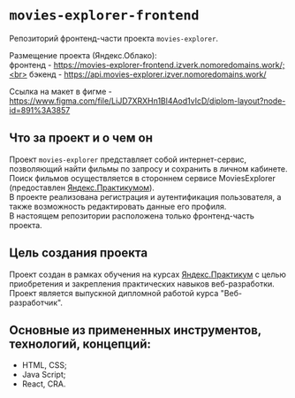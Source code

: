 # `movies-explorer-frontend`

Репозиторий фронтенд-части проекта `movies-explorer`.

Размещение проекта (Яндекс.Облако):<br> фронтенд -
https://movies-explorer-frontend.izverk.nomoredomains.work/;<br> бэкенд -
https://api.movies-explorer.izver.nomoredomains.work/

Ссылка на макет в фигме -
https://www.figma.com/file/LiJD7XRXHn1Bl4Aod1vIcD/diplom-layout?node-id=891%3A3857

## Что за проект и о чем он

Проект `movies-explorer` представляет собой интернет-сервис, позволяющий найти
фильмы по запросу и сохранить в личном кабинете.<br>Поиск фильмов осуществляется
в стороннем сервисе MoviesExplorer (предоставлен
[Яндекс.Практикумом](https://practicum.yandex.ru/)).<br>В проекте реализована
регистрация и аутентификация пользователя, а также возможность редактировать
данные его профиля.<br>В настоящем репозитории расположена только фронтенд-часть
проекта.

## Цель создания проекта

Проект создан в рамках обучения на курсах
[Яндекс.Практикум](https://practicum.yandex.ru/) с целью приобретения и
закрепления практических навыков веб-разработки. Проект является выпускной
дипломной работой курса "Веб-разработчик".

## Основные из примененных инструментов, технологий, концепций:

- HTML, CSS;
- Java Script;
- React, CRA.
